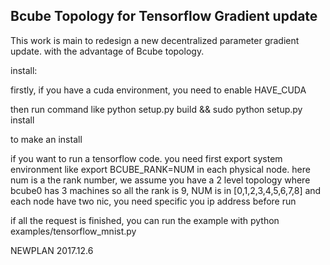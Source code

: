 ## Bcube Topology for Tensorflow Gradient update

This work is main to redesign a new decentralized parameter gradient update. 
with the advantage of Bcube topology.


install:

firstly, if you have a cuda environment, you need to enable HAVE_CUDA

then run command like 
python setup.py build && sudo python setup.py install

to make an install

if you want to run a tensorflow code. you need first export system environment like
export BCUBE_RANK=NUM 
in each physical node.
here num is a the rank number, we assume you have a 2 level topology where bcube0 has 3 machines
so all the rank is 9, NUM is in [0,1,2,3,4,5,6,7,8]
and each node have two nic, you need specific you ip address before run

if all the request is finished, you can run the example with 
python examples/tensorflow_mnist.py



NEWPLAN
2017.12.6
